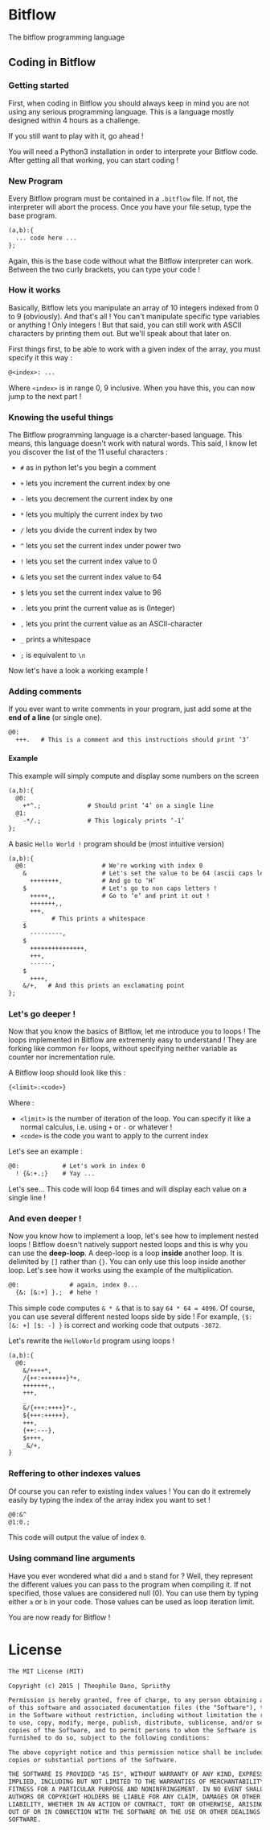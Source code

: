 # Bitflow
The bitflow programming language


## Coding in Bitflow

### Getting started

First, when coding in Bitflow you should always keep in mind you are not using any serious programming language. This is a language mostly designed within 4 hours as a challenge.

If you still want to play with it, go ahead !

You will need a Python3 installation in order to interprete your Bitflow code. After getting all that working, you can start coding !

### New Program

Every Bitflow program must be contained in a `.bitflow` file. If not, the interpreter will abort the process.
Once you have your file setup, type the base program.

```txt
(a,b):{
  ... code here ...
};
```

Again, this is the base code without what the Bitflow interpreter can work. Between the two curly brackets, you can type your code !

### How it works

Basically, Bitflow lets you manipulate an array of 10 integers indexed from 0 to 9 (obviously). And that's all ! You can't manipulate specific type variables or anything ! Only integers ! But that said, you can still work with ASCII characters by printing them out. But we'll speak about that later on.

First things first, to be able to work with a given index of the array, you must specify it this way :

```txt
@<index>: ...
```

Where `<index>` is in range 0, 9 inclusive. When you have this, you can now jump to the next part !

### Knowing the useful things

The Bitflow programming language is a charcter-based language. This means, this language doesn't work with natural words. This said, I know let you discover the list of the 11 useful characters :

* `#` as in python let's you begin a comment

* `+`  lets you increment the current index by one
* `-`  lets you decrement the current index by one
* `*`  lets you  multiply the current index by two
* `/`  lets you   divide  the current index by two
* `^`  lets you set the current index under power two

* `!`  lets you set the current index value to 0
* `&`  lets you set the current index value to 64
* `$`  lets you set the current index value to 96

* `.`  lets you print the current value as is (Integer)
* `,`  lets you print the current value as an ASCII-character
* `_`  prints a whitespace
* `;`  is equivalent to `\n`

Now let's have a look a working example !

### Adding comments

If you ever want to write comments in your program, just add some at the **end of a line** (or single one).

```txt
@0:
  +++.   # This is a comment and this instructions should print ‘3’
```

#### Example

This example will simply compute and display some numbers on the screen

```txt
(a,b):{
  @0:
    +*^.;             # Should print ‘4’ on a single line
  @1:
    -*/.;             # This logicaly prints ‘-1’
};
```

A basic `Hello World !` program should be (most intuitive version)

```txt
(a,b):{
  @0:                     # We're working with index 0
    &                     # Let's set the value to be 64 (ascii caps letters)
      ++++++++,           # And go to ‘H’
    $                     # Let's go to non caps letters !
      +++++,,             # Go to ‘e’ and print it out !
      +++++++,,
      +++,
    _       # This prints a whitespace
    $
      ---------,
    $
      +++++++++++++++,
      +++,
      ------,
    $
      ++++,
    &/+,   # And this prints an exclamating point
};
```

### Let's go deeper !

Now that you know the basics of Bitflow, let me introduce you to loops ! The loops implemented in Bitflow are extremenly easy to understand ! They are forking like common `for` loops, without specifying neither variable as counter nor incrementation rule.

A Bitflow loop should look like this :

```txt
{<limit>:<code>}
```

Where :

* `<limit>` is the number of iteration of the loop. You can specify it like a normal calculus, i.e. using `+` or `-` or whatever !
* `<code>` is the code you want to apply to the current index

Let's see an example :

```txt
@0:            # Let's work in index 0
  ! {&:+.;}    # Yay ...
```

Let's see... This code will loop 64 times and will display each value on a single line !

### And even deeper !

Now you know how to implement a loop, let's see how to implement nested loops ! Bitflow doesn't natively support nested loops and this is why you can use the **deep-loop**. A deep-loop is a loop **inside** another loop. It is delimited by `[]` rather than `{}`. You can only use this loop inside another loop. Let's see how it works using the example of the multiplication.

```txt
@0:              # again, index 0...
  {&: [&:+] }.;  # hehe !
```

This simple code computes `& * &` that is to say `64 * 64 = 4096`. Of course, you can use several different nested loops side by side ! For example, `{$: [&: +] [$: -] }` is correct and working code that outputs `-3072`.

Let's rewrite the `HelloWorld` program using loops !

```txt
(a,b):{
  @0:
    &/++++*,
    /{++:+++++++}*+,
    +++++++,,
    +++,
    _
    &/{+++:++++}*-,
    ${+++:+++++},
    +++,
    {++:---},
    $++++,
    _&/+,
}
```

### Reffering to other indexes values

Of course you can refer to existing index values ! You can do it extremely easily by typing the index of the array index you want to set !

```txt
@0:&^
@1:0.;
```

This code will output the value of index `0`.

### Using command line arguments

Have you ever wondered what did `a` and `b` stand for ? Well, they represent the different values you can pass to the program when compiling it. If not specified, those values are considered null (0). You can use them by typing either `a` or `b` in your code. Those values can be used as loop iteration limit.

You are now ready for Bitflow !





# License

```txt
The MIT License (MIT)

Copyright (c) 2015 | Theophile Dano, Spriithy

Permission is hereby granted, free of charge, to any person obtaining a copy
of this software and associated documentation files (the "Software"), to deal
in the Software without restriction, including without limitation the rights
to use, copy, modify, merge, publish, distribute, sublicense, and/or sell
copies of the Software, and to permit persons to whom the Software is
furnished to do so, subject to the following conditions:

The above copyright notice and this permission notice shall be included in all
copies or substantial portions of the Software.

THE SOFTWARE IS PROVIDED "AS IS", WITHOUT WARRANTY OF ANY KIND, EXPRESS OR
IMPLIED, INCLUDING BUT NOT LIMITED TO THE WARRANTIES OF MERCHANTABILITY,
FITNESS FOR A PARTICULAR PURPOSE AND NONINFRINGEMENT. IN NO EVENT SHALL THE
AUTHORS OR COPYRIGHT HOLDERS BE LIABLE FOR ANY CLAIM, DAMAGES OR OTHER
LIABILITY, WHETHER IN AN ACTION OF CONTRACT, TORT OR OTHERWISE, ARISING FROM,
OUT OF OR IN CONNECTION WITH THE SOFTWARE OR THE USE OR OTHER DEALINGS IN THE
SOFTWARE.
```
